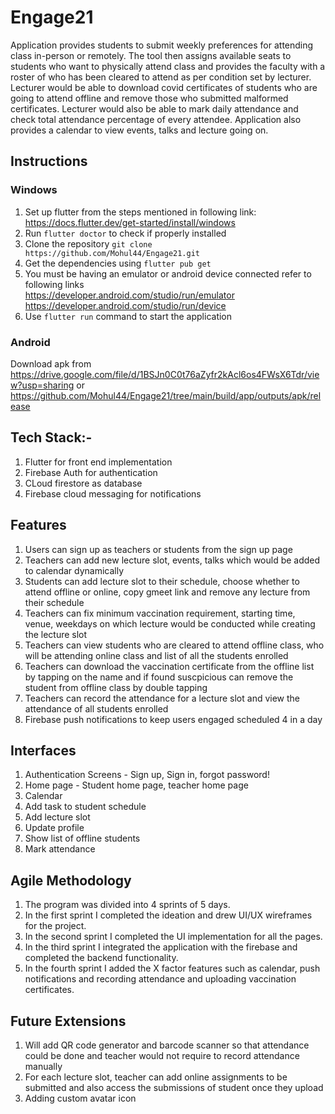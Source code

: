 # Engage21
Application provides students to submit weekly preferences for attending class in-person or remotely. The tool then assigns available seats to students who want to physically attend class and provides the faculty with a roster of who has been cleared to attend as per condition set by lecturer. Lecturer would be able to download covid certificates of students who are going to attend offline and remove those who submitted malformed certificates. Lecturer would also be able to mark daily attendance and check total attendance percentage of every attendee. Application also provides a calendar to view events, talks and lecture going on.

## Instructions
### Windows
1. Set up flutter from the steps mentioned in following link:
https://docs.flutter.dev/get-started/install/windows 
2. Run `flutter doctor` to check if properly installed
3. Clone the repository `git clone https://github.com/Mohul44/Engage21.git`
4. Get the dependencies using `flutter pub get`
5. You must be having an emulator or android device connected refer to following links
    <br /> https://developer.android.com/studio/run/emulator
    <br /> https://developer.android.com/studio/run/device 
6. Use `flutter run` command to start the application

### Android
Download apk from https://drive.google.com/file/d/1BSJn0C0t76aZyfr2kAcl6os4FWsX6Tdr/view?usp=sharing
or https://github.com/Mohul44/Engage21/tree/main/build/app/outputs/apk/release

## Tech Stack:-
1. Flutter for front end implementation
2. Firebase Auth for authentication
3. CLoud firestore as database
4. Firebase cloud messaging for notifications

## Features 
1. Users can sign up as teachers or students from the sign up page
2. Teachers can add new lecture slot, events, talks which would be added to calendar dynamically
3. Students can add lecture slot to their schedule, choose whether to attend offline or online, copy gmeet link and remove any lecture from their schedule 
4. Teachers can fix minimum vaccination requirement, starting time, venue, weekdays on which lecture would be conducted while creating the lecture slot
5. Teachers can view students who are cleared to attend offline class, who will be attending online class and list of all the students enrolled
6. Teachers can download the vaccination certificate from the offline list by tapping on the name and if found suscpicious can remove the student from offline class by double tapping
7. Teachers can record the attendance for a lecture slot and view the attendance of all students enrolled
8. Firebase push notifications to keep users engaged scheduled 4 in a day

## Interfaces
  1. Authentication Screens - Sign up, Sign in, forgot password!
  2. Home page - Student home page, teacher home page
  3. Calendar
  4. Add task to student schedule
  5. Add lecture slot
  6. Update profile
  7. Show list of offline students
  8. Mark attendance

## Agile Methodology
1. The program was divided into 4 sprints of 5 days.
2. In the first sprint I completed the ideation and drew UI/UX wireframes for the project.
3. In the second sprint I completed the UI implementation for all the pages.
4. In the third sprint I integrated the application with the firebase and completed the backend functionality.
5. In the fourth sprint I added the X factor features such as calendar, push notifications and recording attendance and uploading vaccination certificates.

## Future Extensions
1. Will add QR code generator and barcode scanner so that attendance could be done and teacher would not require to record attendance manually
2. For each lecture slot, teacher can add online assignments to be submitted and also access the submissions of student once they upload
3. Adding custom avatar icon





